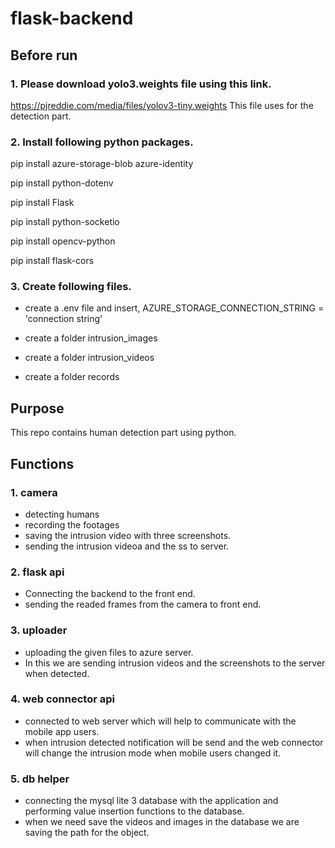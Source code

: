 # flask-backend

## Before run

### 1. Please download yolo3.weights file using this link. 
https://pjreddie.com/media/files/yolov3-tiny.weights
This file uses for the detection part.

### 2. Install following python packages.

pip install azure-storage-blob azure-identity

pip install python-dotenv

pip install Flask

pip install python-socketio

pip install opencv-python

pip install flask-cors

### 3. Create following files.
* create a .env file and insert, AZURE_STORAGE_CONNECTION_STRING = 'connection string'

* create a folder intrusion_images

* create a folder intrusion_videos

* create a folder records

## Purpose
This repo contains human detection part using python. 


## Functions 
### 1. camera
* detecting humans
* recording the footages
* saving the intrusion video with three screenshots.
* sending the intrusion videoa and the ss to server.

### 2. flask api
* Connecting the backend to the front end.
* sending the readed frames from the camera to front end.

### 3. uploader
* uploading the given files to azure server. 
* In this we are sending intrusion videos and the screenshots to the server when detected.

### 4. web connector api
* connected to web server which will help to communicate with the mobile app users.
* when intrusion detected notification will be send and the web connector will change the intrusion mode when mobile users changed it.

### 5. db helper
* connecting the mysql lite 3 database with the application and performing value insertion functions to the database.
* when we need save the videos and images in the database we are saving the path for the object.
